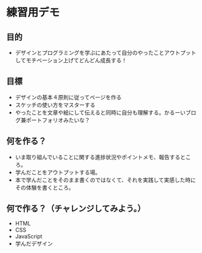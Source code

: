 # 練習用デモ

## 目的
- デザインとプログラミングを学ぶにあたって自分のやったことアウトプットしてモチベーション上げてどんどん成長する！

## 目標
- デザインの基本４原則に従ってページを作る
- スケッチの使い方をマスターする
- やったことを文章や絵にして伝えると同時に自分も理解する。かるーいブログ兼ポートフォリオみたいな？

## 何を作る？
- いま取り組んでいることに関する進捗状況やポイントメモ、報告するところ。
- 学んだことをアウトプットする場。
- 本で学んだことをそのまま書くのではなくて、それを実践して実感した時にその体験を書くところ。

## 何で作る？（チャレンジしてみよう。）
- HTML
- CSS
- JavaScript
- 学んだデザイン

